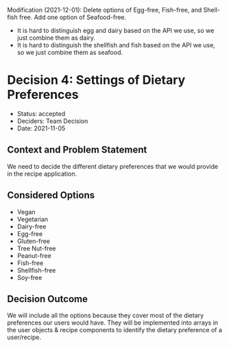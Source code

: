 Modification (2021-12-01): Delete options of Egg-free, Fish-free, and Shell-fish free. Add one option of Seafood-free.
- It is hard to distinguish egg and dairy based on the API we use, so we just combine them as dairy.
- It is hard to distinguish the shellfish and fish based on the API we use, so we just combine them as seafood.


# Decision 4: Settings of Dietary Preferences

* Status: accepted
* Deciders: Team Decision
* Date: 2021-11-05

## Context and Problem Statement

We need to decide the different dietary preferences that we would provide in the recipe application.

## Considered Options

* Vegan
* Vegetarian
* Dairy-free
* Egg-free
* Gluten-free
* Tree Nut-free
* Peanut-free
* Fish-free
* Shellfish-free
* Soy-free

## Decision Outcome

We will include all the options because they cover most of the dietary preferences our users would have. They will be implemented into arrays in the user objects & recipe components to identify the dietary preference of a user/recipe.
